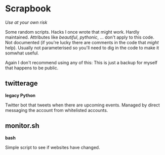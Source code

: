 # Scrapbook
*Use at your own risk*

Some random scripts.
Hacks I once wrote that might work.
Hardly maintained.
Attributes like *beautiful*, *pythonic*, ... don't apply to this code.
Not documented (if you're lucky there are comments in the code that *might* help).
Usually not parameterised so you'll need to dig in the code to make it somwhat useful.

Again I don't recommend using any of this: This is just a backup for myself that happens to be public.

## twitterage
**legacy Python**

Twitter bot that tweets when there are upcoming events.
Managed by direct messaging the account from whitelisted accounts.

## monitor.sh
**bash**

Simple script to see if websites have changed.

